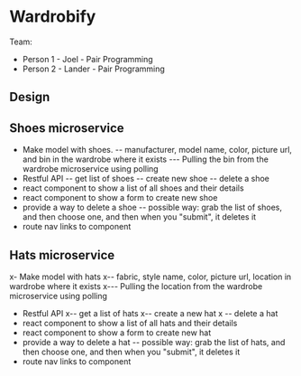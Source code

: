 # Wardrobify

Team:

* Person 1 - Joel - Pair Programming 
* Person 2 - Lander - Pair Programming

## Design

## Shoes microservice

- Make model with shoes.
-- manufacturer, model name, color, picture url, and bin in the wardrobe where it exists
--- Pulling the bin from the wardrobe microservice using polling
- Restful API
-- get list of shoes
-- create new shoe
-- delete a shoe
- react component to show a list of all shoes and their details
- react component to show a form to create new shoe
- provide a way to delete a shoe
-- possible way: grab the list of shoes, and then choose one, and then when you "submit", it deletes it
- route nav links to component

## Hats microservice

x- Make model with hats
x-- fabric, style name, color, picture url, location in wardrobe where it exists
x--- Pulling the location from the wardrobe microservice using polling
- Restful API
x-- get a list of hats
x-- create a new hat
x -- delete a hat
- react component to show a list of all hats and their details
- react component to show a form to create new hat
- provide a way to delete a hat
-- possible way: grab the list of hats, and then choose one, and then when you "submit", it deletes it
- route nav links to component